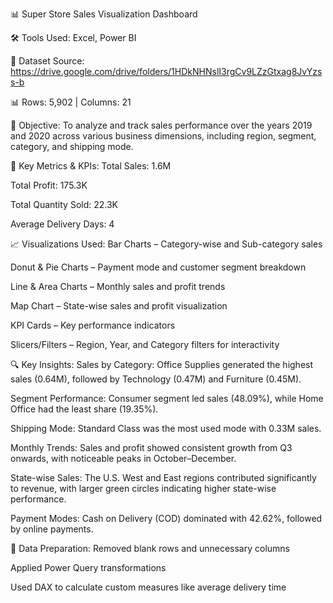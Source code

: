 📊 Super Store Sales Visualization Dashboard

🛠 Tools Used: Excel, Power BI

📁 Dataset Source: https://drive.google.com/drive/folders/1HDkNHNslI3rgCv9LZzGtxag8JvYzss-b

📊 Rows: 5,902 | Columns: 21

🎯 Objective:
To analyze and track sales performance over the years 2019 and 2020 across various business dimensions, including region, segment, category, and shipping mode.

📌 Key Metrics & KPIs:
Total Sales: 1.6M

Total Profit: 175.3K

Total Quantity Sold: 22.3K

Average Delivery Days: 4

📈 Visualizations Used:
Bar Charts – Category-wise and Sub-category sales

Donut & Pie Charts – Payment mode and customer segment breakdown

Line & Area Charts – Monthly sales and profit trends

Map Chart – State-wise sales and profit visualization

KPI Cards – Key performance indicators

Slicers/Filters – Region, Year, and Category filters for interactivity

🔍 Key Insights:
Sales by Category: Office Supplies generated the highest sales (0.64M), followed by Technology (0.47M) and Furniture (0.45M).

Segment Performance: Consumer segment led sales (48.09%), while Home Office had the least share (19.35%).

Shipping Mode: Standard Class was the most used mode with 0.33M sales.

Monthly Trends: Sales and profit showed consistent growth from Q3 onwards, with noticeable peaks in October–December.

State-wise Sales: The U.S. West and East regions contributed significantly to revenue, with larger green circles indicating higher state-wise performance.

Payment Modes: Cash on Delivery (COD) dominated with 42.62%, followed by online payments.

🧼 Data Preparation:
Removed blank rows and unnecessary columns

Applied Power Query transformations

Used DAX to calculate custom measures like average delivery time

